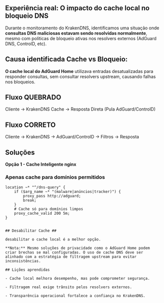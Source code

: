 ## Experiência real: O impacto do cache local no bloqueio DNS

Durante o monitoramento do KrakenDNS, identificamos uma situação onde **consultas DNS maliciosas estavam sendo resolvidas normalmente**, mesmo com políticas de bloqueio ativas nos resolvers externos (AdGuard DNS, ControlD, etc).

## Causa identificada Cache vs Bloqueio:

**O cache local do AdGuard Home** utilizava entradas desatualizadas para responder consultas, sem consultar resolvers upstream, causando falhas nos bloqueios.

## Fluxo QUEBRADO

Cliente → KrakenDNS Cache → Resposta Direta  (Pula AdGuard/ControlD)

## Fluxo CORRETO

Cliente → KrakenDNS → AdGuard/ControlD → Filtros → Resposta

## Soluções

**Opção 1 - Cache Inteligente nginx**

### Apenas cache para domínios permitidos

```nginx
location ~* "^/dns-query" {
    if ($arg_name ~* "(malware|anúncios|tracker)") {
        proxy_pass http://adguard;
        break;
    }
    # Cache só para domínios limpos
    proxy_cache_valid 200 5m;
}


## Desabilitar Cache ##

desabilitar o cache local é a melhor opção.

**Nota:** Mesmo soluções de privacidade como o AdGuard Home podem criar brechas se mal configuradas. O uso de cache DNS deve ser alinhado com a estratégia de filtragem upstream para evitar inconsistências.

## Lições aprendidas

- Cache local melhora desempenho, mas pode comprometer segurança.

- Filtragem real exige trânsito pelos resolvers externos.
  
- Transparência operacional fortalece a confiança no KrakenDNS.




